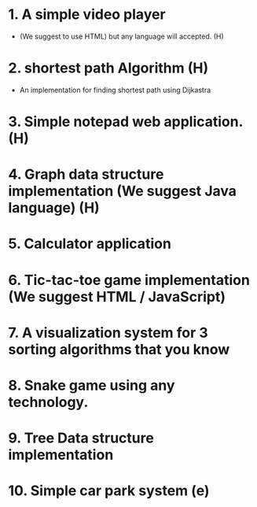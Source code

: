 # 1. A simple video player
* (We suggest to use HTML) but any language will accepted. (H)
# 2. shortest path  Algorithm (H)
* An implementation for finding shortest path using Dijkastra
# 3. Simple notepad web application. (H)
# 4. Graph data structure implementation (We suggest Java language) (H)
# 5. Calculator application
# 6. Tic-tac-toe game implementation (We suggest HTML / JavaScript)
# 7. A visualization system for 3 sorting algorithms that you know
# 8. Snake game using any technology.
# 9. Tree Data structure  implementation
# 10. Simple car park system (e)
#
#
#
#
#
